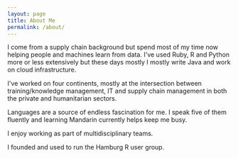 ```yaml
---
layout: page
title: About Me
permalink: /about/
---
```


I come from a supply chain background but spend most of my time now helping people and machines learn from data. I've used Ruby, R and Python more or less extensively but these days mostly I mostly write Java and work on cloud infrastructure.

I've worked on four continents, mostly at the intersection between training/knowledge management, IT and supply chain management in both the private and humanitarian sectors.

Languages are a source of endless fascination for me. I speak five of them fluently and learning Mandarin currently helps keep me busy.

I enjoy working as part of multidisciplinary teams.

I founded and used to run the Hamburg R user group.

